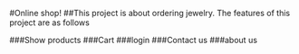 #Online shop!
##This project is about ordering jewelry. The features of this project are as follows

###Show products
###Cart
###login
###Contact us
###about us
